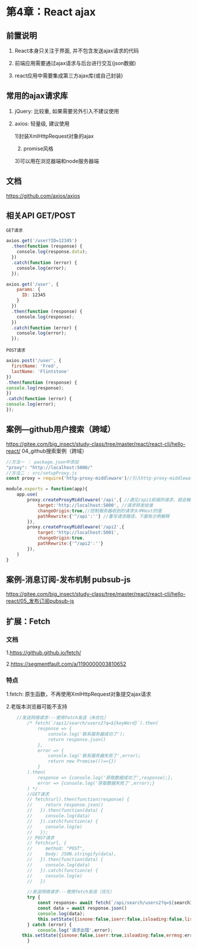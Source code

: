 # 第4章：React ajax 
## 前置说明

1. React本身只关注于界面, 并不包含发送ajax请求的代码

2. 前端应用需要通过ajax请求与后台进行交互(json数据)

3. react应用中需要集成第三方ajax库(或自己封装)

## 常用的ajax请求库

1. jQuery: 比较重, 如果需要另外引入不建议使用

2. axios: 轻量级, 建议使用

    1)封装XmlHttpRequest对象的ajax

    2) promise风格

    3)可以用在浏览器端和node服务器端

## 文档
https://github.com/axios/axios

## 相关API GET/POST
    GET请求 
``` js
axios.get('/user?ID=12345')
  .then(function (response) {
    console.log(response.data);
  })
  .catch(function (error) {
    console.log(error);
  });

axios.get('/user', {
    params: {
      ID: 12345
    }
  })
  .then(function (response) {
    console.log(response);
  })
  .catch(function (error) {
    console.log(error);
  });
```

    POST请求
```js
axios.post('/user', {
  firstName: 'Fred',
  lastName: 'Flintstone'
})
.then(function (response) {
console.log(response);
})
.catch(function (error) {
console.log(error);
});
```
## 案例—github用户搜索（跨域）
https://gitee.com/big_insect/study-class/tree/master/react/react-cli/hello-react/ 04_github搜索案例（跨域）
```js {1,3}
//方法一 ： package.json中添加 
"proxy": "http://localhost:5000/"
//方法二 : src/setupProxy.js 
const proxy = require('http-proxy-middleware')//引入http-proxy-middleware，react脚手架已经安装

module.exports = function(app){
	app.use(
		proxy.createProxyMiddleware('/api',{ //遇见/api1前缀的请求，就会触发该代理配置
			target:'http://localhost:5000', //请求转发给谁
			changeOrigin:true,//控制服务器收到的请求头中Host的值
			pathRewrite:{'^/api':''} //重写请求路径，下面有示例解释
		}),
		proxy.createProxyMiddleware('/api2',{
			target:'http://localhost:5001',
			changeOrigin:true,
			pathRewrite:{'^/api2':''}
		}),
	)
}

```

## 案例-消息订阅-发布机制 pubsub-js
https://gitee.com/big_insect/study-class/tree/master/react/react-cli/hello-react/05_发布订阅pubsub-js

## 扩展：Fetch 
### 文档
1.https://github.github.io/fetch/

2.https://segmentfault.com/a/1190000003810652
### 特点
1.fetch: 原生函数，不再使用XmlHttpRequest对象提交ajax请求

2.老版本浏览器可能不支持
```js
    //发送网络请求---使用fetch发送（未优化）
		/* fetch(`/api1/search/users2?q=${keyWord}`).then(
			response => {
				console.log('联系服务器成功了');
				return response.json()
			},
			error => {
				console.log('联系服务器失败了',error);
				return new Promise(()=>{})
			}
		).then(
			response => {console.log('获取数据成功了',response);},
			error => {console.log('获取数据失败了',error);}
		) */
        //GET请求
        // fetch(url).then(function(response) {
        //     return response.json()
        //   }).then(function(data) {
        //     console.log(data)
        //   }).catch(function(e) {
        //     console.log(e)
        //   });
        // POST请求
        // fetch(url, {
        //     method: "POST",
        //     body: JSON.stringify(data),
        //   }).then(function(data) {
        //     console.log(data)
        //   }).catch(function(e) {
        //     console.log(e)
        //   })

		//发送网络请求---使用fetch发送（优化）
		try {
			const response= await fetch(`/api/search/users2?q=${searchInfo}`)
			const data = await response.json()
			console.log(data);
			this.setState({isnone:false,iserr:false,isloading:false,listItems:data.items})
		} catch (error) {
			console.log('请求出错',error);
      this.setState({isnone:false,iserr:true,isloading:false,errmsg:error.message})
		}
```
